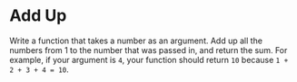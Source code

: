 # Add Up

Write a function that takes a number as an argument. Add up all the numbers from 1 to the number that was passed in, and return the sum. For example, if your argument is `4`, your function should return `10` because `1 + 2 + 3 + 4 = 10`.
